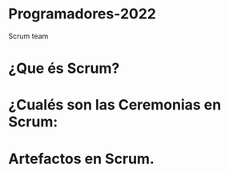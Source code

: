 # Programadores-2022
Scrum team 
# ¿Que és Scrum?


# ¿Cualés son las Ceremonias en Scrum:



# Artefactos en Scrum.





 
